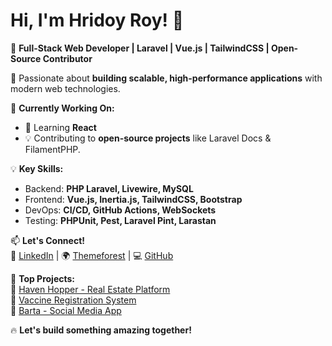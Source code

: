 # Hi, I'm Hridoy Roy! 👋  

🚀 **Full-Stack Web Developer | Laravel | Vue.js | TailwindCSS | Open-Source Contributor**  

🌱 Passionate about **building scalable, high-performance applications** with modern web technologies.  

🔭 **Currently Working On:**  
- 🚀 Learning **React**
- 💡 Contributing to **open-source projects** like Laravel Docs & FilamentPHP.  

💡 **Key Skills:**  
- Backend: **PHP Laravel, Livewire, MySQL**  
- Frontend: **Vue.js, Inertia.js, TailwindCSS, Bootstrap**  
- DevOps: **CI/CD, GitHub Actions, WebSockets**  
- Testing: **PHPUnit, Pest, Laravel Pint, Larastan**  

📫 **Let's Connect!**  
🔗 [LinkedIn](https://www.linkedin.com/in/royhridoy/) | 🌍 [Themeforest](https://themeforest.net/user/royhridoy/portfolio) | 💻 [GitHub](https://github.com/RoyHridoy)  

🚀 **Top Projects:**  
🔹 [Haven Hopper - Real Estate Platform](https://github.com/RoyHridoy/haven-hopper)  
🔹 [Vaccine Registration System](https://github.com/RoyHridoy/vaccine-registration-system)  
🔹 [Barta - Social Media App](https://github.com/RoyHridoy/barta)  

🔥 **Let's build something amazing together!**  

<!--
**RoyHridoy/royhridoy** is a ✨ _special_ ✨ repository because its `README.md` (this file) appears on your GitHub profile.

Here are some ideas to get you started:

- 🔭 I’m currently working on ...
- 🌱 I’m currently learning ...
- 👯 I’m looking to collaborate on ...
- 🤔 I’m looking for help with ...
- 💬 Ask me about ...
- 📫 How to reach me: ...
- 😄 Pronouns: ...
- ⚡ Fun fact: ...
-->

